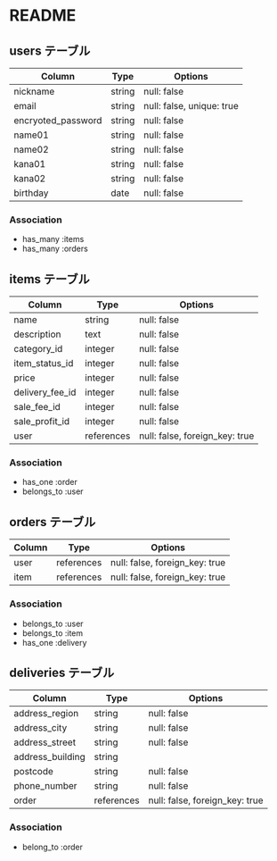 # README

## users テーブル
| Column               | Type   | Options                   |
| -------------------- | ------ | ------------------------- |
| nickname             | string | null: false               |
| email                | string | null: false, unique: true |
| encryoted_password   | string | null: false               |
| name01               | string | null: false               |
| name02               | string | null: false               |
| kana01               | string | null: false               |
| kana02               | string | null: false               |
| birthday             | date | null: false               |

### Association
- has_many :items
- has_many :orders

## items テーブル
| Column          | Type       | Options                        |
| --------------- | ---------- | ------------------------------ |
| name            | string     | null: false                    |
| description     | text       | null: false                    |
| category_id     | integer    | null: false                    |
| item_status_id  | integer    | null: false                    |
| price           | integer    | null: false                    |
| delivery_fee_id | integer    | null: false                    |
| sale_fee_id     | integer    | null: false                    |
| sale_profit_id  | integer    | null: false                    |
| user            | references | null: false, foreign_key: true |

### Association
- has_one :order
- belongs_to :user
 
## orders テーブル
| Column           | Type       | Options                        |
| ---------------- | ---------- | ------------------------------ |
| user             | references | null: false, foreign_key: true |
| item             | references | null: false, foreign_key: true |

### Association
- belongs_to :user
- belongs_to :item
- has_one :delivery

## deliveries テーブル
| Column             | Type       | Options                        |
| ------------------ | ---------- | ------------------------------ |
| address_region     | string     | null: false  |
| address_city       | string     | null: false  |
| address_street     | string     | null: false  |
| address_building   | string     |              |
| postcode           | string     | null: false  |
| phone_number       | string     | null: false  |
| order              | references | null: false, foreign_key: true |

### Association
- belong_to :order

